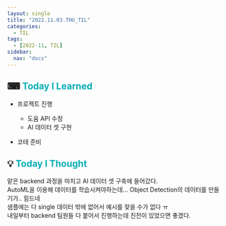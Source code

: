 ```yaml
---
layout: single
title: "2022.11.03.THU_TIL"
categories:
  - TIL
tags:
  - [2022-11, TIL]
sidebar:
  nav: "docs"
---
```


## ⌨ <a style="color:#00adb5">Today I Learned</a>

- 프로젝트 진행
  - 도움 API 수정
  - AI 데이터 셋 구현

- 코테 준비

## 💡 <a style="color:#00adb5">Today I Thought</a>

맡은 backend 과정을 마치고 AI 데이터 셋 구축에 들어갔다.<br>
AutoML을 이용해 데이터를 학습시켜야하는데... Object Detection의 데이터를 만들기가.. 힘드네<br>
샘플에는 다 single 데이터 밖에 없어서 예시를 찾을 수가 없다  ㅠ<br>
내일부터 backend 팀원들 다 붙어서 진행하는데 진전이 있었으면 좋겠다.